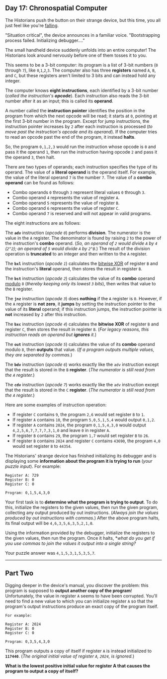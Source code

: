 ## Day 17: Chronospatial Computer

The Historians push the button on their strange device, but this time, you all just 
feel like you're [falling](https://adventofcode.com/2018/day/60).

"Situation critical", the device announces in a familiar voice. "Bootstrapping process 
failed. Initializing debugger...."

The small handheld device suddenly unfolds into an entire computer! The Historians 
look around nervously before one of them tosses it to you.

This seems to be a 3-bit computer: its program is a list of 3-bit numbers (`0` 
through `7`), like `0`,`1`,`2`,`3`. The computer also has three **registers** named `A`, 
`B`, and `C`, but these registers aren't limited to 3 bits and can instead hold any 
integer.

The computer knows **eight instructions**, each identified by a 3-bit number (_called 
the instruction's **opcode**_). Each instruction also reads the 3-bit number after it 
as an input; this is called its **operand**.

A number called the **instruction pointer** identifies the position in the program 
from which the next opcode will be read; it starts at `0`, pointing at the first 3-bit 
number in the program. Except for jump instructions, the instruction pointer increases 
by `2` after each instruction is processed (_to move past the instruction's opcode 
and its operand_). If the computer tries to read an opcode past the end of the program, 
it instead **halts**.

So, the program `0,1,2,3` would run the instruction whose opcode is `0` and pass it 
the operand `1`, then run the instruction having opcode `2` and pass it the operand `3`, 
then halt.

There are two types of operands; each instruction specifies the type of its operand. 
The value of a **literal operand** is the operand itself. For example, the value of the 
literal operand `7` is the number `7`. The value of a **combo operand** can be found 
as follows:

* Combo operands `0` through `3` represent literal values `0` through `3`.
* Combo operand `4` represents the value of register `A`.
* Combo operand `5` represents the value of register `B`.
* Combo operand `6` represents the value of register `C`.
* Combo operand `7` is reserved and will not appear in valid programs.

The eight instructions are as follows:

The **`adv`** instruction (_opcode `0`_) performs **division**. The numerator is 
the value in the `A` register. The denominator is found by raising `2` to the power 
of the instruction's **combo** operand. (_So, an operand of `2` would divide `A` 
by `4` (`2^2`); an operand of `5` would divide `A` by `2^B`._) The result of the 
division operation is **truncated** to an integer and then written to the `A` register.

The **`bxl`** instruction (_opcode `1`_) calculates the 
[bitwise XOR](https://en.wikipedia.org/wiki/Bitwise_operation#XOR) of register `B` 
and the instruction's **literal** operand, then stores the result in register `B`.

The **`bst`** instruction (_opcode `2`_) calculates the value of its **combo** 
operand [modulo](https://en.wikipedia.org/wiki/Modulo) `8` (_thereby keeping only 
its lowest `3` bits_), then writes that value to the `B` register.

The **`jnz`** instruction (_opcode `3`_) does **nothing** if the `A` register is `0`. 
However, if the `A` register is **not zero**, it **jumps** by setting the instruction 
pointer to the value of its **literal** operand; if this instruction jumps, the 
instruction pointer is **not** increased by `2` after this instruction.

The **`bxc`** instruction (_opcode `4`_) calculates the **bitwise XOR** of register 
`B` and register `C`, then stores the result in register `B`. (_For legacy reasons, 
this instruction reads an operand but **ignores** it._)

The **`out`** instruction (_opcode `5`_) calculates the value of its **combo** 
operand modulo `8`, then **outputs** that value. (_If a program outputs multiple values, 
they are separated by commas._)

The **`bdv`** instruction (_opcode `6`_) works exactly like the `adv` instruction 
except that the result is stored in the `B` **register**. (_The numerator is still 
read from the `A` register._)

The **`cdv`** instruction (_opcode `7`_) works exactly like the `adv` instruction 
except that the result is stored in the `C` **register**. (_The numerator is still 
read from the `A` register._)

Here are some examples of instruction operation:

* If register `C` contains `9`, the program `2,6` would set register `B` to `1`.
* If register `A` contains `10`, the program `5,0,5,1,5,4` would output `0,1,2`.
* If register `A` contains `2024`, the program `0,1,5,4,3,0` would output `4,2,5,6,7,7,7,7,3,1,0` and leave `0` in register `A`.
* If register `B` contains `29`, the program `1,7` would set register `B` to `26`.
* If register `B` contains `2024` and register `C` contains `43690`, the program `4,0` would set register `B` to `44354`.

The Historians' strange device has finished initializing its debugger and is displaying 
some **information about the program it is trying to run** (_your puzzle input_). 
For example:

```
Register A: 729
Register B: 0
Register C: 0

Program: 0,1,5,4,3,0
```

Your first task is to **determine what the program is trying to output**. To do this, 
initialize the registers to the given values, then run the given program, collecting 
any output produced by out instructions. (_Always join the values produced by out 
instructions with commas._) After the above program halts, its final output will be 
`4,6,3,5,6,3,5,2,1,0`.

Using the information provided by the debugger, initialize the registers to the given 
values, then run the program. Once it halts, **what do you get if you use commas to 
join the values it output into a single string?*

Your puzzle answer was `4,1,5,3,1,5,3,5,7`.

---

## Part Two

Digging deeper in the device's manual, you discover the problem: this program is 
supposed to **output another copy of the program**! Unfortunately, the value in register 
`A` seems to have been corrupted. You'll need to find a new value to which you can 
initialize register `A` so that the program's output instructions produce an exact 
copy of the program itself.

```
For example:

Register A: 2024
Register B: 0
Register C: 0

Program: 0,3,5,4,3,0
```

This program outputs a copy of itself if register `A` is instead initialized to 
**`117440`**. (_The original initial value of register `A`, `2024`, is ignored._)

**What is the lowest positive initial value for register A that causes the program to 
output a copy of itself?**
